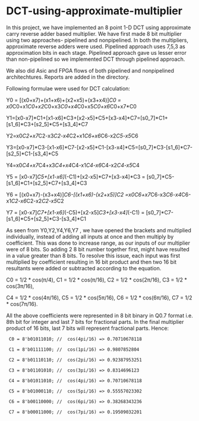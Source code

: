 # DCT-using-approximate-multiplier
In this project, we have implemented an 8 point 1-D DCT using approximate carry reverse adder based multiplier.
We have first made 8 bit multiplier using two approaches- pipelined and nonpipelined.
In both the multipliers, approximate reverse adders were used.
Pipelined approach uses 7,5,3 as approximation bits in each stage.
Pipelined approach gave us lesser error than non-pipelined so we implemented DCT through pipelined approach.

We also did Asic and FPGA flows of both pipelined and nonpipelined architechtures. Reports are added in the directory.

Following formulae were used for DCT calculation:

Y0 = [(x0+x7)+(x1+x6)+(x2+x5)+(x3+x4)]*C0 = x0*C0+x1*C0+x2*C0+x3*C0+x4*C0+x5*C0+x6*C0+x7*C0

Y1=[x0-x7]*C1+[x1-x6]*C3+[x2-x5]*C5+[x3-x4]*C7=[s0_7]*C1+[s1_6]*C3+[s2_5]*C5+[s3_4]*C7

Y2=x0*C2+x7*C2-x3*C2-x4*C2+x1*C6+x6*C6-x2*C5-x5*C6

Y3=[x0-x7]*C3-[x1-x6]*C7-[x2-x5]*C1-[x3-x4]*C5=[s0_7]*C3-[s1_6]*C7-[s2_5]*C1-[s3_4]*C5

Y4=x0*C4+x7*C4+x3*C4+x4*C4-x1*C4-x6*C4-x2*C4-x5*C4

Y5 = [x0-x7]*C5+[x1-x6]*(-C1)+[x2-x5]*C7+[x3-x4]*C3 = [s0_7]*C5-[s1_6]*C1+[s2_5]*C7+[s3_4]*C3

Y6 = [(x0+x7)-(x3+x4)]*C6-[(x1+x6)-(x2+x5)]*C2 =x0*C6+x7*C6-x3*C6-x4*C6-x1*C2-x6*C2-x2*C2-x5*C2

Y7 = [x0-x7]*C7+[x1-x6]*(-C5)+[x2-x5]*C3+[x3-x4]*(-C1) = [s0_7]*C7-[s1_6]*C5+[s2_5]*C3-[s3_4]*C1


As seen from Y0,Y2,Y4,Y6,Y7 , we have opened the brackets and multiplied individually, instead of adding all inputs at once and then multiply by coefficient. 
This was done to increase range, as our inputs of our multiplier were of 8 bits. So adding 2 8 bit number together first, might have resulted in a value greater than 8 bits. To resolve this issue, each input was first multiplied by coefficient resulting in 16 bit product and then two 16 bit resultants were added or subtracted according to the equation.

C0 = 1/2 * cos(π/4),      C1 = 1/2 * cos(π/16),      C2 = 1/2 * cos(2π/16),      C3 = 1/2 * cos(3π/16),

C4 = 1/2 * cos(4π/16),    C5 = 1/2 * cos(5π/16),     C6 = 1/2 * cos(6π/16),      C7 = 1/2 * cos(7π/16).

All the above coefficients were represented in 8 bit binary in Q0.7 format i.e. 8th bit for integer and last 7 bits for fractional parts. In the final multiplier product of 16 bits, last 7 bits will represent fractional parts.
Hence:

     C0 = 8'b01011010; //  cos(4pi/16) => 0.70710678118
     
     C1 = 8'b01111100; //  cos(1pi/16) => 0.9807852804
     
     C2 = 8'b01110110; //  cos(2pi/16) => 0.92387953251 
     
     C3 = 8'b01101010; //  cos(3pi/16) => 0.8314696123
     
     C4 = 8'b01011010; //  cos(4pi/16) => 0.70710678118
     
     C5 = 8'b01000110; //  cos(5pi/16) => 0.55557023302
     
     C6 = 8'b00110000; //  cos(6pi/16) => 0.38268343236
     
     C7 = 8'b00011000; //  cos(7pi/16) => 0.19509032201
